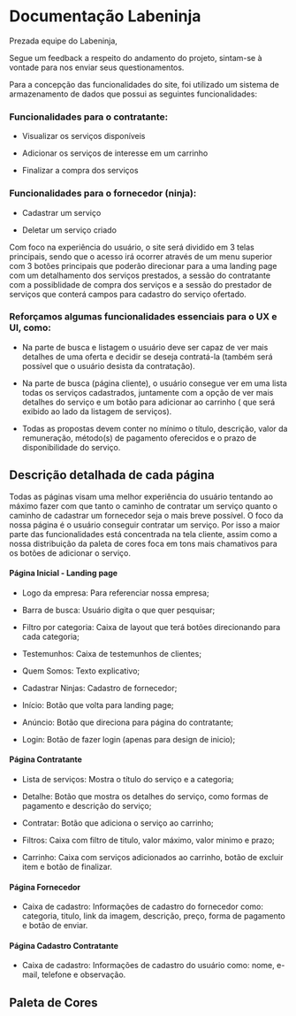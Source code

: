 # Documentação Labeninja 

Prezada equipe do Labeninja,

Segue um feedback a respeito do andamento do projeto, sintam-se à vontade para nos enviar seus questionamentos.


Para a concepção das funcionalidades do site, foi utilizado um sistema de armazenamento de dados que possui as seguintes funcionalidades:

  
### Funcionalidades para o contratante:

  

- Visualizar os serviços disponíveis

- Adicionar os serviços de interesse em um carrinho

- Finalizar a compra dos serviços

  

### Funcionalidades para o fornecedor (ninja):

  

- Cadastrar um serviço

- Deletar um serviço criado

  

Com foco na experiência do usuário, o site será dividido em 3 telas principais, sendo que o acesso irá ocorrer através de um menu superior com 3 botões principais que poderão direcionar para a uma landing page com um detalhamento dos serviços prestados, a sessão do contratante com a possiblidade de compra dos serviços e a sessão do prestador de serviços que conterá campos para cadastro do serviço ofertado.

  

### Reforçamos algumas funcionalidades essenciais para o UX e UI, como:

  

- Na parte de busca e listagem o usuário deve ser capaz de ver mais detalhes de uma oferta e decidir se deseja contratá-la (também será possível que o usuário desista da contratação).

- Na parte de busca (página cliente), o usuário consegue ver em uma lista todas os serviços cadastrados, juntamente com a opção de ver mais detalhes do serviço e um botão para adicionar ao carrinho ( que será exibido ao lado da listagem de serviços).

- Todas as propostas devem conter no mínimo o título, descrição, valor da remuneração, método(s) de pagamento oferecidos e o prazo de disponibilidade do serviço.

## Descrição detalhada de cada página

Todas as páginas visam uma melhor experiência do usuário tentando ao máximo fazer com que tanto o caminho de contratar um serviço quanto o caminho de cadastrar um fornecedor seja o mais breve possível. O foco da nossa página é o usuário conseguir contratar um serviço. Por isso a maior parte das funcionalidades está concentrada na tela cliente, assim como a nossa distribuição da paleta de cores foca em tons mais chamativos para os botões de adicionar o serviço.


#### Página Inicial - Landing page
    
-   Logo da empresa: Para referenciar nossa empresa;

-   Barra de busca: Usuário digita o que quer pesquisar;

-   Filtro por categoria: Caixa de layout que terá botões direcionando para cada categoria;

-   Testemunhos: Caixa de testemunhos de clientes;

-   Quem Somos: Texto explicativo;

-   Cadastrar Ninjas: Cadastro de fornecedor;

-   Início: Botão que volta para landing page;

-   Anúncio: Botão que direciona para página do contratante;

-   Login: Botão de fazer login (apenas para design de inicio);

   

  
####  Página Contratante

-   Lista de serviços: Mostra o título do serviço e a categoria;
    
-   Detalhe: Botão que mostra os detalhes do serviço, como formas de pagamento e descrição do serviço;
    
-   Contratar: Botão que adiciona o serviço ao carrinho;
    
-   Filtros: Caixa com filtro de titulo, valor máximo, valor minimo e prazo;
    
-   Carrinho: Caixa com serviços adicionados ao carrinho, botão de excluir item e botão de finalizar.
    
    

#### Página Fornecedor
 -  Caixa de cadastro: Informações de cadastro do fornecedor como: categoria, titulo, link da imagem, descrição, preço, forma de pagamento e botão de enviar.
 



#### Página Cadastro Contratante
- Caixa de cadastro: Informações de cadastro do usuário como: nome, e-mail, telefone e observação.


## Paleta de Cores

